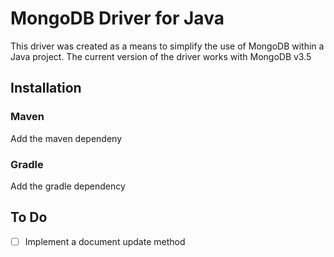 # MongoDB Driver for Java

This driver was created as a means to simplify the use of MongoDB within a Java project.
The current version of the driver works with MongoDB v3.5

## Installation

### Maven
  Add the maven dependeny
### Gradle
  Add the gradle dependency
  
## To Do
- [ ] Implement a document update method
